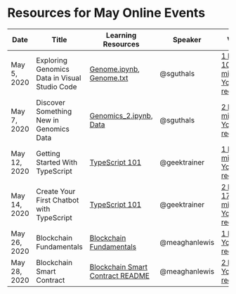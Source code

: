 # Resources for May Online Events

| Date | Title | Learning Resources | Speaker | Video | 
|------|-------|--------------------|---------|-------|
| May 5, 2020 | Exploring Genomics Data in Visual Studio Code | [Genome.ipynb](/online-event-resources/data-science-and-machine-learning/machine-learning-with-genomics/genome.ipynb), [Genome.txt](/online-event-resources/data-science-and-machine-learning/machine-learning-with-genomics/Data/genome.txt) | @sguthals | [1 hour 10 minute YouTube recording](https://www.youtube.com/watch?v=AB71rH3A4xc) |
| May 7, 2020 | Discover Something New in Genomics Data | [Genomics_2.ipynb](/online-event-resources/data-science-and-machine-learning/machine-learning-with-genomics/genomics_2.ipynb), [Data](/online-event-resources/data-science-and-machine-learning/machine-learning-with-genomics/Data) | @sguthals | [2 hour 8 minute YouTube recording](https://www.youtube.com/watch?v=vlZjmjOj7_w) |
| May 12, 2020 | Getting Started With TypeScript | [TypeScript 101](\web-development\typescript101) | @geektrainer | [1 hour 5 minute YouTube recording](https://www.youtube.com/watch?v=FpXTBbubgzM) |
| May 14, 2020 | Create Your First Chatbot with TypeScript |  [TypeScript 101](/online-event-resources/web-development/typescript101) | @geektrainer | [2 hour 17 minute YouTube recording](https://www.youtube.com/watch?v=MzruSnbNVoc) |
| May 26, 2020 | Blockchain Fundamentals | [Blockchain Fundamentals](/online-event-resources/emerging-tech/Blockchain/Blockchain_Fundamentals) | @meaghanlewis | [1 hour YouTube recording](https://www.youtube.com/watch?v=_Lv4AlO9fdw) |
| May 28, 2020 | Blockchain Smart Contract | [Blockchain Smart Contract README](/online-event-resources/emerging-tech/Blockchain/Build_Smart_Contracts) | @meaghanlewis | [2 hour YouTube recording](https://www.youtube.com/watch?v=clJN0MiTbwM) |
